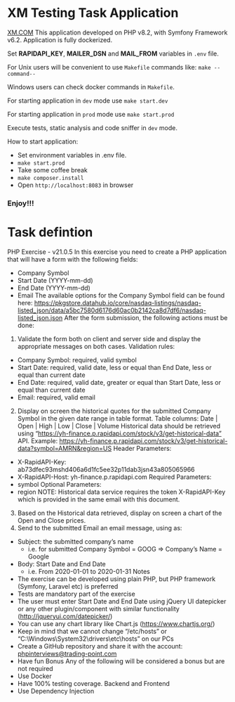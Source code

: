 # XM Testing Task Application
[XM.COM](https://www.xm.com)
This application developed on PHP v8.2, with Symfony Framework v6.2.
Application is fully dockerized. 

Set **RAPIDAPI_KEY**, **MAILER_DSN** and **MAIL_FROM** variables in `.env` file.

For Unix users will be convenient to use `Makefile` commands like: `make --command--`

Windows users can check docker commands in `Makefile`.

For starting application in `dev` mode use `make start.dev`

For starting application in `prod` mode use `make start.prod`

Execute tests, static analysis and code sniffer in `dev` mode.

How to start application:
* Set environment variables in .env file.
* `make start.prod`
* Take some coffee break
* `make composer.install`
* Open `http://localhost:8083` in browser

### Enjoy!!!

# Task defintion
PHP Exercise - v21.0.5
In this exercise you need to create a PHP application that will have a form with the following fields:
  * Company Symbol
  * Start Date (YYYY-mm-dd) 
  * End Date (YYYY-mm-dd) 
  * Email
The available options for the Company Symbol field can be found here: https://pkgstore.datahub.io/core/nasdaq-listings/nasdaq-listed_json/data/a5bc7580d6176d60ac0b2142ca8d7df6/nasdaq-listed_json.json
After the form submission, the following actions must be done:
1) Validate the form both on client and server side and display the appropriate messages on both cases. Validation rules:
  * Company Symbol: required, valid symbol
  * Start Date: required, valid date, less or equal than End Date, less or equal than current
  date
  * End Date: required, valid date, greater or equal than Start Date, less or equal than
  current date
  * Email: required, valid email
2) Display on screen the historical quotes for the submitted Company Symbol in the given date range in table format. Table columns:
Date | Open | High | Low | Close | Volume
Historical data should be retrieved using “https://yh-finance.p.rapidapi.com/stock/v3/get-historical-data” API.
Example:
https://yh-finance.p.rapidapi.com/stock/v3/get-historical-data?symbol=AMRN&region=US
Header Parameters:
  * X-RapidAPI-Key: ab73dfec93mshd406a6d1fc5ee32p11dab3jsn43a805065966
  * X-RapidAPI-Host: yh-finance.p.rapidapi.com
Required Parameters: 
  * symbol
Optional Parameters: 
  * region
NOTE: Historical data service requires the token X-RapidAPI-Key which is provided in the same email with this document.
3) Based on the Historical data retrieved, display on screen a chart of the Open and Close prices.
4) Send to the submitted Email an email message, using as: 
  * Subject: the submitted company’s name
    * i.e. for submitted Company Symbol = GOOG => Company’s Name = Google 
  * Body: Start Date and End Date
    * i.e. From 2020-01-01 to 2020-01-31
Notes
  * The exercise can be developed using plain PHP, but PHP framework (Symfony, Laravel etc) is preferred
  * Tests are mandatory part of the exercise
  * The user must enter Start Date and End Date using jQuery UI datepicker or any other plugin/component with similar functionality (http://jqueryui.com/datepicker/)
  * You can use any chart library like Chart.js (https://www.chartjs.org/)
  * Keep in mind that we cannot change “/etc/hosts” or “C:\Windows\System32\drivers\etc\hosts” on our PCs
  * Create a GitHub repository and share it with the account: phpinterviews@trading-point.com
  * Have fun
Bonus
Any of the following will be considered a bonus but are not required
  * Use Docker
  * Have 100% testing coverage. Backend and Frontend
  * Use Dependency Injection
